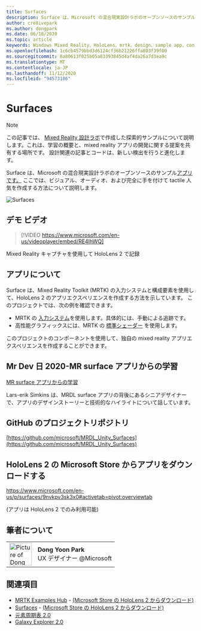 ```yaml
---
title: Surfaces
description: Surface は、Microsoft の混合現実設計ラボのオープンソースのサンプルアプリです。 ここでは、ビジュアル、オーディオ、および完全に手を付けて tactile 人気を作成する方法について説明します。
author: cre8ivepark
ms.author: dongpark
ms.date: 06/18/2020
ms.topic: article
keywords: Windows Mixed Reality、HoloLens、mrtk、design、sample app、controls
ms.openlocfilehash: 1c6cb4579bbd3d6124cf36b21226ffa803f39f00
ms.sourcegitcommit: 8a80613f025b05a83393845d4af4da26a7d3ea9c
ms.translationtype: MT
ms.contentlocale: ja-JP
ms.lasthandoff: 11/12/2020
ms.locfileid: "94573186"
---
```

# <a name="surfaces"></a>Surfaces

>[!NOTE]
>この記事では、 [Mixed Reality 設計ラボ](https://github.com/Microsoft/MRDesignLabs_Unity)で作成した探索的サンプルについて説明します。これは、学習の概要と、mixed reality アプリの開発に関する提案を共有する場所です。 設計関連の記事とコードは、新しい検出を行うと進化します。

Surface は、Microsoft の混合現実設計ラボのオープンソースのサンプル[アプリです。](https://github.com/microsoft/MRDL_Unity_Surfaces) ここでは、ビジュアル、オーディオ、および完全に手を付けて tactile 人気を作成する方法について説明します。

![Surfaces](images/MRDL_Surfaces_1.jpg)

## <a name="demo-video"></a>デモ ビデオ 
> [!VIDEO https://www.microsoft.com/en-us/videoplayer/embed/RE4IhWQ]

Mixed Reality キャプチャを使用して HoloLens 2 で記録

## <a name="about-the-app"></a>アプリについて
Surface は、Mixed Reality Toolkit (MRTK) の入力システムと構成要素を使用して、HoloLens 2 のアプリエクスペリエンスを作成する方法を示しています。 このプロジェクトでは、次の例を確認できます。
- MRTK の [入力システム](https://microsoft.github.io/MixedRealityToolkit-Unity/Documentation/Input/Overview.html)を使用します。具体的には、手動による追跡です。
- 高性能グラフィックスには、MRTK の [標準シェーダー](https://microsoft.github.io/MixedRealityToolkit-Unity/Documentation/README_MRTKStandardShader.html) を使用します。

このプロジェクトのコンポーネントを使用して、独自の mixed reality アプリエクスペリエンスを作成することができます。

## <a name="mr-dev-days-2020---learnings-from-the-mr-surfaces-app"></a>Mr Dev 日 2020-MR surface アプリからの学習
[MR surface アプリからの学習](https://channel9.msdn.com/Shows/Docs-Mixed-Reality/Learnings-from-the-MR-Surfaces-App)

Lars-erik Simkins は、MRDL surface アプリの背後にあるシニアデザイナーで、アプリのデザインストーリーと技術的なハイライトについて話しています。

## <a name="project-repository-on-github"></a>GitHub のプロジェクトリポジトリ
[https://github.com/microsoft/MRDL_Unity_Surfaces](https://github.com/microsoft/MRDL_Unity_Surfaces)

## <a name="download-app-from-microsoft-store-in-hololens-2"></a>HoloLens 2 の Microsoft Store からアプリをダウンロードする
https://www.microsoft.com/en-us/p/surfaces/9nvkpv3sk3x0#activetab=pivot:overviewtab

(アプリは HoloLens 2 でのみ利用可能)

## <a name="about-the-author"></a>筆者について

<table style="border-collapse:collapse" padding-left="0px">
<tr>
<td style="border-style: none" width="60px"><img alt="Picture of Dong Yoon Park" width="60" height="60" src="images/dongyoonpark.jpg"></td>
<td style="border-style: none"><b>Dong Yoon Park</b><br>UX デザイナー @Microsoft</td>
</tr>
</table>

## <a name="see-also"></a>関連項目

* [MRTK Examples Hub](https://microsoft.github.io/MixedRealityToolkit-Unity/Documentation/README_ExampleHub.html) - [(Microsoft Store の HoloLens 2 からダウンロード)](https://www.microsoft.com/en-us/p/mrtk-examples-hub/9mv8c39l2sj4)
* [Surfaces](sampleapp-surfaces.md) - [(Microsoft Store の HoloLens 2 からダウンロード)](https://www.microsoft.com/en-us/p/surfaces/9nvkpv3sk3x0)
* [元素周期表 2.0](https://medium.com/@dongyoonpark/bringing-the-periodic-table-of-the-elements-app-to-hololens-2-with-mrtk-v2-a6e3d8362158)
* [Galaxy Explorer 2.0](galaxy-explorer-update.md)
